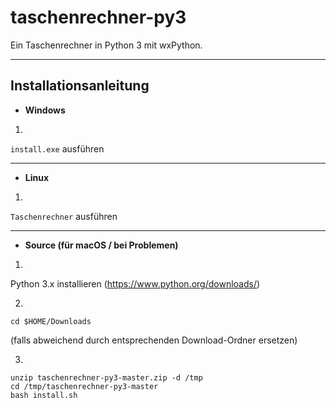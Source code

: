 # taschenrechner-py3
Ein Taschenrechner in Python 3 mit wxPython.
***
## Installationsanleitung
- **Windows**

1.

`install.exe` ausführen
***
- **Linux**

1.

`Taschenrechner` ausführen
***
- **Source (für macOS / bei Problemen)**

1.

Python 3.x installieren (https://www.python.org/downloads/)

2.
```shell
cd $HOME/Downloads
```
(falls abweichend durch entsprechenden Download-Ordner ersetzen)

3.
```shell
unzip taschenrechner-py3-master.zip -d /tmp
cd /tmp/taschenrechner-py3-master
bash install.sh
```

